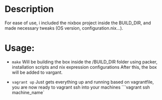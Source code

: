 # Description
For ease of use, i included the nixbox project inside the BUILD_DIR, and made necessary tweaks (OS version, configuration.nix...).

# Usage:
- ```make```
    Will be building the box inside the /BUILD_DIR folder using packer, installation scripts and nix expression configurations
    After this, the box will be added to vargant.

- ```vagrant up```
    Just gets everything up and running based on vagrantfile, you are now ready to vagrant ssh into your machines
    ```vagrant ssh machine_name`
